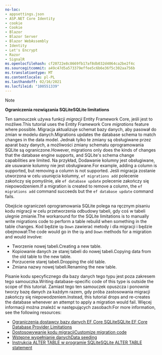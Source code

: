 ```yaml
---
no-loc:
- appsettings.json
- ASP.NET Core Identity
- cookie
- Cookie
- Blazor
- Blazor Server
- Blazor WebAssembly
- Identity
- Let's Encrypt
- Razor
- SignalR
ms.openlocfilehash: cf20722e8c8669fb17af8db032d4064ca2be2f4c
ms.sourcegitcommit: a49c47d5a573379effee5c6b6e36f5c302aa756b
ms.translationtype: MT
ms.contentlocale: pl-PL
ms.lasthandoff: 02/16/2021
ms.locfileid: "100551339"
---
```

> [!NOTE]
> 
> <span data-ttu-id="c325d-101">**Ograniczenia rozwiązania SQLite**</span><span class="sxs-lookup"><span data-stu-id="c325d-101">**SQLite limitations**</span></span>
>
> <span data-ttu-id="c325d-102">Ten samouczek używa funkcji *migracji* Entity Framework Core, jeśli jest to możliwe.</span><span class="sxs-lookup"><span data-stu-id="c325d-102">This tutorial uses the Entity Framework Core *migrations* feature where possible.</span></span> <span data-ttu-id="c325d-103">Migracja aktualizuje schemat bazy danych, aby pasował do zmian w modelu danych.</span><span class="sxs-lookup"><span data-stu-id="c325d-103">Migrations updates the database schema to match changes in the data model.</span></span> <span data-ttu-id="c325d-104">Jednak tylko te zmiany są obsługiwane przez aparat bazy danych, a możliwości zmiany schematu oprogramowania SQLite są ograniczone.</span><span class="sxs-lookup"><span data-stu-id="c325d-104">However, migrations only does the kinds of changes that the database engine supports, and SQLite's schema change capabilities are limited.</span></span> <span data-ttu-id="c325d-105">Na przykład, Dodawanie kolumny jest obsługiwane, ale usuwanie kolumny nie jest obsługiwane.</span><span class="sxs-lookup"><span data-stu-id="c325d-105">For example, adding a column is supported, but removing a column is not supported.</span></span> <span data-ttu-id="c325d-106">Jeśli migracja zostanie utworzona w celu usunięcia kolumny, `ef migrations add` polecenie zakończy się pomyślnie, ale `ef database update` polecenie zakończy się niepowodzeniem.</span><span class="sxs-lookup"><span data-stu-id="c325d-106">If a migration is created to remove a column, the `ef migrations add` command succeeds but the `ef database update` command fails.</span></span> 
>
> <span data-ttu-id="c325d-107">Obejście ograniczeń oprogramowania SQLite polega na ręcznym pisaniu kodu migracji w celu przetworzenia odbudowy tabeli, gdy coś w tabeli ulegnie zmianie.</span><span class="sxs-lookup"><span data-stu-id="c325d-107">The workaround for the SQLite limitations is to manually write migrations code to perform a table rebuild when something in the table changes.</span></span> <span data-ttu-id="c325d-108">Kod będzie `Up` `Down` zawierać metody i dla migracji i będzie obejmował:</span><span class="sxs-lookup"><span data-stu-id="c325d-108">The code would go in the `Up` and `Down` methods for a migration and would involve:</span></span>
>
> * <span data-ttu-id="c325d-109">Tworzenie nowej tabeli.</span><span class="sxs-lookup"><span data-stu-id="c325d-109">Creating a new table.</span></span>
> * <span data-ttu-id="c325d-110">Kopiowanie danych ze starej tabeli do nowej tabeli.</span><span class="sxs-lookup"><span data-stu-id="c325d-110">Copying data from the old table to the new table.</span></span>
> * <span data-ttu-id="c325d-111">Porzucenie starej tabeli.</span><span class="sxs-lookup"><span data-stu-id="c325d-111">Dropping the old table.</span></span>
> * <span data-ttu-id="c325d-112">Zmiana nazwy nowej tabeli.</span><span class="sxs-lookup"><span data-stu-id="c325d-112">Renaming the new table.</span></span>
>
> <span data-ttu-id="c325d-113">Pisanie kodu specyficznego dla bazy danych tego typu jest poza zakresem tego samouczka.</span><span class="sxs-lookup"><span data-stu-id="c325d-113">Writing database-specific code of this type is outside the scope of this tutorial.</span></span> <span data-ttu-id="c325d-114">Zamiast tego ten samouczek opuszcza i ponownie tworzy bazę danych za każdym razem, gdy próba zastosowania migracji zakończy się niepowodzeniem.</span><span class="sxs-lookup"><span data-stu-id="c325d-114">Instead, this tutorial drops and re-creates the database whenever an attempt to apply a migration would fail.</span></span> <span data-ttu-id="c325d-115">Więcej informacji można znaleźć w następujących zasobach:</span><span class="sxs-lookup"><span data-stu-id="c325d-115">For more information, see the following resources:</span></span>
>
> * [<span data-ttu-id="c325d-116">Ograniczenia dostawcy bazy danych EF Core SQLite</span><span class="sxs-lookup"><span data-stu-id="c325d-116">SQLite EF Core Database Provider Limitations</span></span>](/ef/core/providers/sqlite/limitations)
> * [<span data-ttu-id="c325d-117">Dostosowywanie kodu migracji</span><span class="sxs-lookup"><span data-stu-id="c325d-117">Customize migration code</span></span>](/ef/core/managing-schemas/migrations/#customize-migration-code)
> * [<span data-ttu-id="c325d-118">Wstępne wypełnianie danych</span><span class="sxs-lookup"><span data-stu-id="c325d-118">Data seeding</span></span>](/ef/core/modeling/data-seeding)
> * [<span data-ttu-id="c325d-119">Instrukcja ALTER TABLE w programie SQLite</span><span class="sxs-lookup"><span data-stu-id="c325d-119">SQLite ALTER TABLE statement</span></span>](https://sqlite.org/lang_altertable.html)